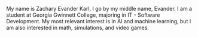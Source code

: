 My name is Zachary Evander Karl, I go by my middle name, Evander. I am a student at Georgia Gwinnett College, majoring in IT - Software Development.
My most relevant interest is in AI and machine learning, but I am also interested in math, simulations, and video games.


<!---
ZEvanderKarl/ZEvanderKarl is a ✨ special ✨ repository because its `README.md` (this file) appears on your GitHub profile.
You can click the Preview link to take a look at your changes.
--->

